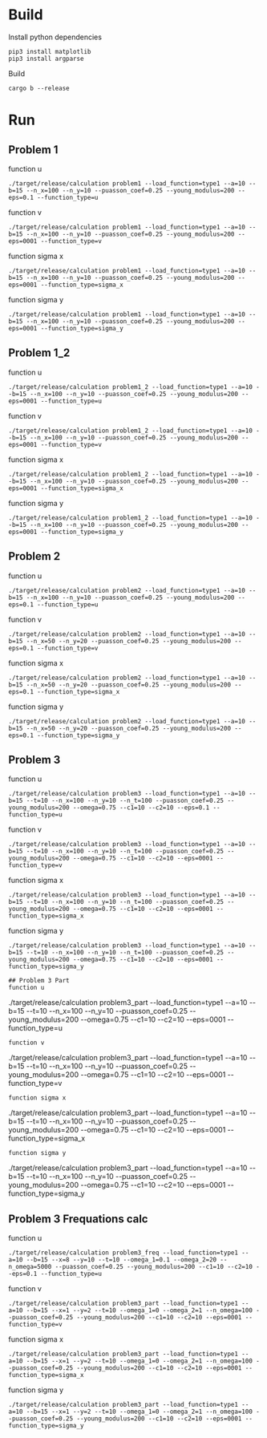 # Build
Install python dependencies
```
pip3 install matplotlib
pip3 install argparse
```
Build
```
cargo b --release
```

# Run
## Problem 1
function u
```
./target/release/calculation problem1 --load_function=type1 --a=10 --b=15 --n_x=100 --n_y=10 --puasson_coef=0.25 --young_modulus=200 --eps=0.1 --function_type=u
```
function v
```
./target/release/calculation problem1 --load_function=type1 --a=10 --b=15 --n_x=100 --n_y=10 --puasson_coef=0.25 --young_modulus=200 --eps=0001 --function_type=v
```
function sigma x
```
./target/release/calculation problem1 --load_function=type1 --a=10 --b=15 --n_x=100 --n_y=10 --puasson_coef=0.25 --young_modulus=200 --eps=0001 --function_type=sigma_x
```
function sigma y
```
./target/release/calculation problem1 --load_function=type1 --a=10 --b=15 --n_x=100 --n_y=10 --puasson_coef=0.25 --young_modulus=200 --eps=0001 --function_type=sigma_y
```
## Problem 1_2
function u
```
./target/release/calculation problem1_2 --load_function=type1 --a=10 --b=15 --n_x=100 --n_y=10 --puasson_coef=0.25 --young_modulus=200 --eps=0001 --function_type=u
```
function v
```
./target/release/calculation problem1_2 --load_function=type1 --a=10 --b=15 --n_x=100 --n_y=10 --puasson_coef=0.25 --young_modulus=200 --eps=0001 --function_type=v
```
function sigma x
```
./target/release/calculation problem1_2 --load_function=type1 --a=10 --b=15 --n_x=100 --n_y=10 --puasson_coef=0.25 --young_modulus=200 --eps=0001 --function_type=sigma_x
```
function sigma y
```
./target/release/calculation problem1_2 --load_function=type1 --a=10 --b=15 --n_x=100 --n_y=10 --puasson_coef=0.25 --young_modulus=200 --eps=0001 --function_type=sigma_y
```

## Problem 2
function u
```
./target/release/calculation problem2 --load_function=type1 --a=10 --b=15 --n_x=100 --n_y=10 --puasson_coef=0.25 --young_modulus=200 --eps=0.1 --function_type=u
```
function v
```
./target/release/calculation problem2 --load_function=type1 --a=10 --b=15 --n_x=50 --n_y=20 --puasson_coef=0.25 --young_modulus=200 --eps=0.1 --function_type=v
```
function sigma x
```
./target/release/calculation problem2 --load_function=type1 --a=10 --b=15 --n_x=50 --n_y=20 --puasson_coef=0.25 --young_modulus=200 --eps=0.1 --function_type=sigma_x
```
function sigma y
```
./target/release/calculation problem2 --load_function=type1 --a=10 --b=15 --n_x=50 --n_y=20 --puasson_coef=0.25 --young_modulus=200 --eps=0.1 --function_type=sigma_y
```

## Problem 3
function u
```
./target/release/calculation problem3 --load_function=type1 --a=10 --b=15 --t=10 --n_x=100 --n_y=10 --n_t=100 --puasson_coef=0.25 --young_modulus=200 --omega=0.75 --c1=10 --c2=10 --eps=0.1 --function_type=u
```
function v
```
./target/release/calculation problem3 --load_function=type1 --a=10 --b=15 --t=10 --n_x=100 --n_y=10 --n_t=100 --puasson_coef=0.25 --young_modulus=200 --omega=0.75 --c1=10 --c2=10 --eps=0001 --function_type=v
```
function sigma x
```
./target/release/calculation problem3 --load_function=type1 --a=10 --b=15 --t=10 --n_x=100 --n_y=10 --n_t=100 --puasson_coef=0.25 --young_modulus=200 --omega=0.75 --c1=10 --c2=10 --eps=0001 --function_type=sigma_x
```
function sigma y
```
./target/release/calculation problem3 --load_function=type1 --a=10 --b=15 --t=10 --n_x=100 --n_y=10 --n_t=100 --puasson_coef=0.25 --young_modulus=200 --omega=0.75 --c1=10 --c2=10 --eps=0001 --function_type=sigma_y

## Problem 3 Part
function u
```
./target/release/calculation problem3_part --load_function=type1 --a=10 --b=15 --t=10 --n_x=100 --n_y=10 --puasson_coef=0.25 --young_modulus=200 --omega=0.75 --c1=10 --c2=10 --eps=0001 --function_type=u
```
function v
```
./target/release/calculation problem3_part --load_function=type1 --a=10 --b=15 --t=10 --n_x=100 --n_y=10 --puasson_coef=0.25 --young_modulus=200 --omega=0.75 --c1=10 --c2=10 --eps=0001 --function_type=v
```
function sigma x
```
./target/release/calculation problem3_part --load_function=type1 --a=10 --b=15 --t=10 --n_x=100 --n_y=10 --puasson_coef=0.25 --young_modulus=200 --omega=0.75 --c1=10 --c2=10 --eps=0001 --function_type=sigma_x
```
function sigma y
```
./target/release/calculation problem3_part --load_function=type1 --a=10 --b=15 --t=10 --n_x=100 --n_y=10 --puasson_coef=0.25 --young_modulus=200 --omega=0.75 --c1=10 --c2=10 --eps=0001 --function_type=sigma_y

## Problem 3 Frequations calc
function u
```
./target/release/calculation problem3_freq --load_function=type1 --a=10 --b=15 --x=8 --y=10 --t=10 --omega_1=0.1 --omega_2=20 --n_omega=5000 --puasson_coef=0.25 --young_modulus=200 --c1=10 --c2=10 --eps=0.1 --function_type=u
```
function v
```
./target/release/calculation problem3_part --load_function=type1 --a=10 --b=15 --x=1 --y=2 --t=10 --omega_1=0 --omega_2=1 --n_omega=100 --puasson_coef=0.25 --young_modulus=200 --c1=10 --c2=10 --eps=0001 --function_type=v
```
function sigma x
```
./target/release/calculation problem3_part --load_function=type1 --a=10 --b=15 --x=1 --y=2 --t=10 --omega_1=0 --omega_2=1 --n_omega=100 --puasson_coef=0.25 --young_modulus=200 --c1=10 --c2=10 --eps=0001 --function_type=sigma_x
```
function sigma y
```
./target/release/calculation problem3_part --load_function=type1 --a=10 --b=15 --x=1 --y=2 --t=10 --omega_1=0 --omega_2=1 --n_omega=100 --puasson_coef=0.25 --young_modulus=200 --c1=10 --c2=10 --eps=0001 --function_type=sigma_y